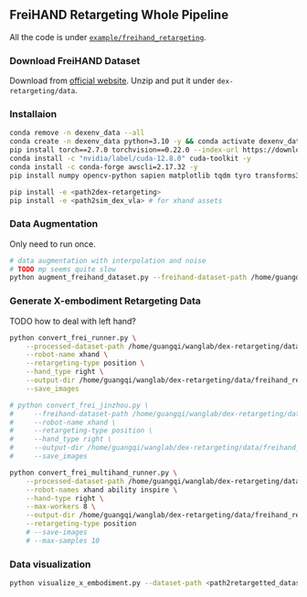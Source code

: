 ## FreiHAND Retargeting Whole Pipeline
All the code is under [`example/freihand_retargeting`](../example/freihand_retargeting/).

### Download FreiHAND Dataset
Download from [official website](https://lmb.informatik.uni-freiburg.de/resources/datasets/FreihandDataset.en.html). Unzip and put it under `dex-retargeting/data`.

### Installaion
```bash
conda remove -n dexenv_data --all
conda create -n dexenv_data python=3.10 -y && conda activate dexenv_data
pip install torch==2.7.0 torchvision==0.22.0 --index-url https://download.pytorch.org/whl/cu128
conda install -c "nvidia/label/cuda-12.8.0" cuda-toolkit -y
conda install -c conda-forge awscli=2.17.32 -y
pip install numpy opencv-python sapien matplotlib tqdm tyro transforms3d ipdb cython robot_descriptions yourdfpy viser sapien

pip install -e <path2dex-retargeting>
pip install -e <path2sim_dex_vla> # for xhand assets
```

### Data Augmentation
Only need to run once.
```bash
# data augmentation with interpolation and noise
# TODO mp seems quite slow
python augment_freihand_dataset.py --freihand-dataset-path /home/guangqi/wanglab/dex-retargeting/data/freihand --seed 42 --augmentation_factor 5 --output_dir /home/guangqi/wanglab/dex-retargeting/data/freihand_processed --num_workers 8 --no-use-multiprocessing
```

### Generate X-embodiment Retargeting Data
TODO how to deal with left hand?
```bash
python convert_frei_runner.py \
    --processed-dataset-path /home/guangqi/wanglab/dex-retargeting/data/freihand_processed/processed_freihand_dataset.pkl \
    --robot-name xhand \
    --retargeting-type position \
    --hand_type right \
    --output-dir /home/guangqi/wanglab/dex-retargeting/data/freihand_retargeting \
    --save_images

# python convert_frei_jinzhou.py \
#     --freihand-dataset-path /home/guangqi/wanglab/dex-retargeting/data/freihand \
#     --robot-name xhand \
#     --retargeting-type position \
#     --hand_type right \
#     --output-dir /home/guangqi/wanglab/dex-retargeting/data/freihand_retargeting \
#     --save_images

python convert_frei_multihand_runner.py \
    --processed-dataset-path /home/guangqi/wanglab/dex-retargeting/data/freihand_processed/processed_freihand_dataset.pkl \
    --robot-names xhand ability inspire \
    --hand-type right \
    --max-workers 8 \
    --output-dir /home/guangqi/wanglab/dex-retargeting/data/freihand_retargeting \
    --retargeting-type position
    # --save-images
    # --max-samples 10
```

### Data visualization
```bash
python visualize_x_embodiment.py --dataset-path <path2retargetted_dataset> --hands xhand ability inspire
```